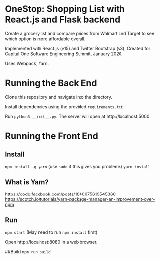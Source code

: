 # OneStop: Shopping List with React.js and Flask backend

Create a grocery list and compare prices from Walmart and Target to see which option is more affordable overall.

Implemented with React.js (v15) and Twitter Bootstrap (v3). Created for Capital One Software Engineering Summit, January 2020.

Uses Webpack, Yarn.


# Running the Back End
Clone this repository and navigate into the directory.

Install dependencies using the provided `requirements.txt`

Run `python3 __init__.py`. The server will open at http://localhost:5000.

# Running the Front End

## Install
`npm install -g yarn` (use `sudo` if this gives you problems)
`yarn install`

## What is Yarn?
https://code.facebook.com/posts/1840075619545360
https://scotch.io/tutorials/yarn-package-manager-an-improvement-over-npm

## Run
`npm start` (May need to run `npm install` first)

Open http://localhost:8080 in a web browser.

##Build
`npm run build`
